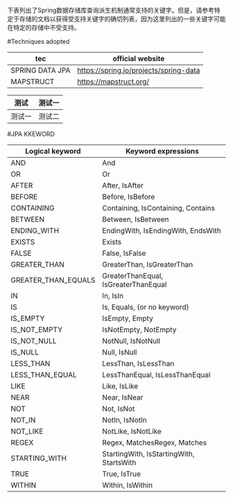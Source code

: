 下表列出了Spring数据存储库查询派生机制通常支持的关键字。但是，请参考特定于存储的文档以获得受支持关键字的确切列表，因为这里列出的一些关键字可能在特定的存储中不受支持。

#Techniques adopted

tec                      |   official website 
-------------------------|-------------------
SPRING DATA JPA          |  https://spring.io/projects/spring-data
MAPSTRUCT                |  https://mapstruct.org/


测试             |         测试一
----------------|------------------
测试一           | 测试二



#JPA KKEWORD

Logical keyword          |        Keyword expressions
-------------------------|---------------------
AND                      |        And
OR                       |        Or
AFTER                    |        After, IsAfter
BEFORE                   |        Before, IsBefore
CONTAINING               |        Containing, IsContaining, Contains
BETWEEN                  |        Between, IsBetween
ENDING_WITH              |        EndingWith, IsEndingWith, EndsWith
EXISTS                   |        Exists
FALSE                    |        False, IsFalse
GREATER_THAN             |        GreaterThan, IsGreaterThan
GREATER_THAN_EQUALS      |        GreaterThanEqual, IsGreaterThanEqual
IN                       |        In, IsIn
IS                       |        Is, Equals, (or no keyword)
IS_EMPTY                 |        IsEmpty, Empty
IS_NOT_EMPTY             |        IsNotEmpty, NotEmpty
IS_NOT_NULL              |        NotNull, IsNotNull
IS_NULL                  |        Null, IsNull
LESS_THAN                |        LessThan, IsLessThan
LESS_THAN_EQUAL          |        LessThanEqual, IsLessThanEqual
LIKE                     |        Like, IsLike
NEAR                     |        Near, IsNear
NOT                      |        Not, IsNot
NOT_IN                   |        NotIn, IsNotIn
NOT_LIKE                 |        NotLike, IsNotLike
REGEX                    |        Regex, MatchesRegex, Matches
STARTING_WITH            |        StartingWith, IsStartingWith, StartsWith
TRUE                     |        True, IsTrue
WITHIN                   |        Within, IsWithin
